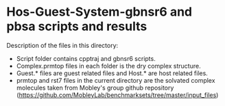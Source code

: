 # Hos-Guest-System-gbnsr6 and pbsa scripts and results
Description of the files in this directory:
- Script folder contains cpptraj and gbnsr6 scripts. 
- Complex.prmtop files in each folder is the dry complex structure.
- Guest.* files are guest related files and Host.* are host related files.
- prmtop and rst7 files in the current directory are the solvated complex molecules taken from Mobley's group github repository (https://github.com/MobleyLab/benchmarksets/tree/master/input_files)
